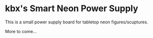 # kbx's Smart Neon Power Supply

This is a small power supply board for tabletop neon figures/scuptures.

More to come...
